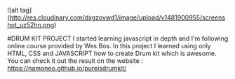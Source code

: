 
![alt tag] (http://res.cloudinary.com/dxgzovwd1/image/upload/v1481900955/screenshot_uz52hn.png)

#DRUM KIT PROJECT
I started learning javascript in depth and I'm following online course provided by Wes Bos. 
In this project I learned using only HTML, CSS and JAVASCRIPT how to create Drum kit which is awesome. 
You can check it out the result on the website : https://namoneo.github.io/purejsdrumkit/ 
